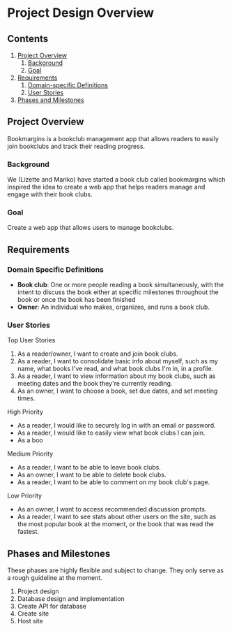 # Project Design Overview

## Contents 
1. [Project Overview](#project-overview)
    1. [Background](#background)
    2. [Goal](#goal)
2. [Requirements](#requirements)
    1. [Domain-specific Definitions](#domain-specific-definitions) 
    2. [User Stories](#user-stories)
3. [Phases and Milestones](#phases-and-milestones)



## Project Overview 
Bookmargins is a bookclub management app that allows readers to easily join bookclubs and track their reading progress. 
### Background 
We (Lizette and Mariko) have started a book club called bookmargins which inspired the idea to create a web app that helps readers manage and engage with their book clubs. 
### Goal 
Create a web app that allows users to manage bookclubs.


## Requirements
### Domain Specific Definitions 
* **Book club**: One or more people reading a book simultaneously, with the intent to discuss the book either at specific milestones throughout the book or once the book has been finished 
* **Owner**: An individual who makes, organizes, and runs a book club. 
### User Stories 
Top User Stories 
1. As a reader/owner, I want to create and join book clubs. 
2. As a reader, I want to consolidate basic info about myself, such as my name, what books I've read, and what book clubs I'm in, in a profile. 
3. As a reader, I want to view information about my book clubs, such as meeting dates and the book they're currently reading. 
4. As an owner, I want to choose a book, set due dates, and set meeting times. 

High Priority 
* As a reader, I would like to securely log in with an email or password. 
* As a reader, I would like to easily view what book clubs I can join. 
* As a boo

Medium Priority 
* As a reader, I want to be able to leave book clubs. 
* As an owner, I want to be able to delete book clubs. 
* As a reader, I want to be able to comment on my book club's page. 

Low Priority
* As an owner, I want to access recommended discussion prompts. 
* As a reader, I want to see stats about other users on the site, such as the most popular book at the moment, or the book that was read the fastest.  

## Phases and Milestones
These phases are highly flexible and subject to change. They only serve as a rough guideline at the moment. 
1. Project design 
2. Database design and implementation 
3. Create API for database 
4. Create site 
5. Host site 

